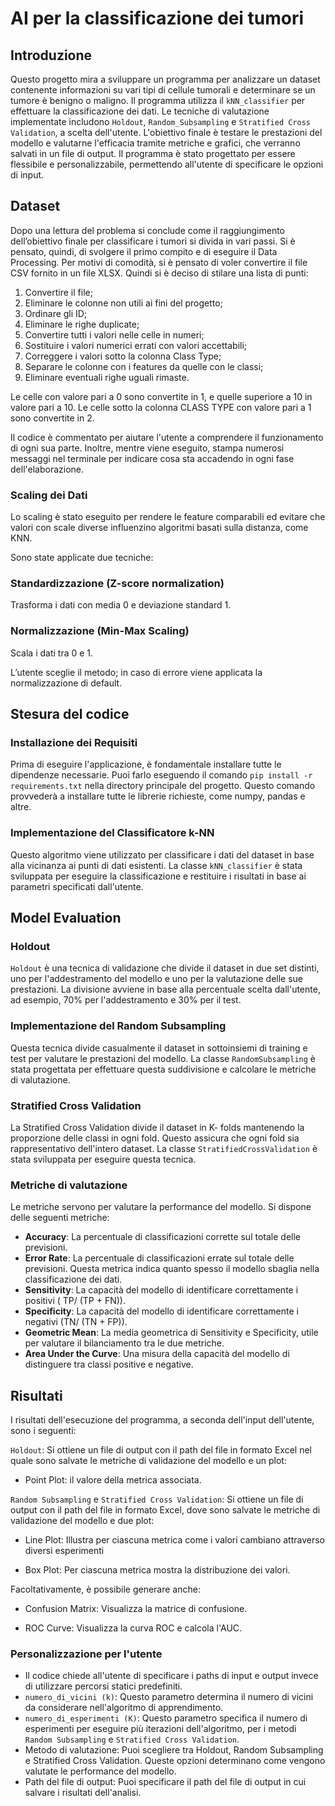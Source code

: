 # AI per la classificazione dei tumori

## Introduzione

Questo progetto mira a sviluppare un programma per analizzare un dataset contenente informazioni su vari tipi di cellule tumorali e determinare se un tumore è benigno o maligno. Il programma utilizza il `kNN_classifier` per effettuare la classificazione dei dati. Le tecniche di valutazione implementate includono `Holdout`, `Random_Subsampling` e `Stratified Cross Validation`, a scelta dell'utente. L'obiettivo finale è testare le prestazioni del modello e valutarne l'efficacia tramite metriche e grafici, che verranno salvati in un file di output. Il programma è stato progettato per essere flessibile e personalizzabile, permettendo all'utente di specificare le opzioni di input.

## Dataset
Dopo una lettura del problema si conclude come il raggiungimento dell’obiettivo finale per classificare i tumori si divida in vari passi. Si è pensato, quindi, di svolgere il primo compito e di eseguire il Data Processing. Per motivi di comodità, si è pensato di voler convertire il file CSV fornito in un file XLSX. Quindi si è deciso di stilare una lista di punti:

1)	Convertire il file;
2)	Eliminare le colonne non utili ai fini del progetto;
3)	Ordinare gli ID;
4)	Eliminare le righe duplicate;
5)	Convertire tutti i valori nelle celle in numeri;
6)	Sostituire i valori numerici errati con valori accettabili;
7)	Correggere i valori sotto la colonna Class Type;
8)	Separare le colonne con i features da quelle con le classi;
9)	Eliminare eventuali righe uguali rimaste.

Le celle con valore pari a 0 sono convertite in 1, e quelle superiore a 10 in valore pari a 10.
Le celle sotto la colonna CLASS TYPE con valore pari a 1 sono convertite in 2.

Il codice è commentato per aiutare l'utente a comprendere il funzionamento di ogni sua parte. Inoltre, mentre viene eseguito, stampa numerosi messaggi nel terminale per indicare cosa sta accadendo in ogni fase dell'elaborazione. 

### Scaling dei Dati
Lo scaling è stato eseguito per rendere le feature comparabili ed evitare che valori con scale diverse influenzino algoritmi basati sulla distanza, come KNN.

Sono state applicate due tecniche:

### Standardizzazione (Z-score normalization)
Trasforma i dati con media 0 e deviazione standard 1.

### Normalizzazione (Min-Max Scaling)
Scala i dati tra 0 e 1.

L’utente sceglie il metodo; in caso di errore viene applicata la normalizzazione di default.

## Stesura del codice

### Installazione dei Requisiti

Prima di eseguire l'applicazione, è fondamentale installare tutte le dipendenze necessarie. Puoi farlo eseguendo il comando `pip install -r requirements.txt` nella directory principale del progetto. Questo comando provvederà a installare tutte le librerie richieste, come numpy, pandas e altre.

### Implementazione del Classificatore k-NN

Questo algoritmo viene utilizzato per classificare i dati del dataset in base alla vicinanza ai punti di dati esistenti. La classe `kNN_classifier` è stata sviluppata per eseguire la classificazione e restituire i risultati in base ai parametri specificati dall'utente.


## Model Evaluation
### Holdout
`Holdout` è una tecnica di validazione che divide il dataset in due set distinti, uno per l'addestramento del modello e uno per la valutazione delle sue prestazioni. La divisione avviene in base alla percentuale scelta dall'utente, ad esempio, 70% per l'addestramento e 30% per il test.

### Implementazione del Random Subsampling

Questa tecnica divide casualmente il dataset in sottoinsiemi di training e test per valutare le prestazioni del modello. La classe `RandomSubsampling` è stata progettata per effettuare questa suddivisione e calcolare le metriche di valutazione.

### Stratified Cross Validation

La Stratified Cross Validation divide il dataset in K- folds mantenendo la proporzione delle classi in ogni fold. Questo assicura che ogni fold sia rappresentativo dell'intero dataset. La classe `StratifiedCrossValidation` è stata sviluppata per eseguire questa tecnica.

### Metriche di valutazione

Le metriche servono per valutare la performance del modello. Si dispone delle seguenti metriche:
- **Accuracy**: La percentuale di classificazioni corrette sul totale delle previsioni.
- **Error Rate**: La percentuale di classificazioni errate sul totale delle previsioni. Questa metrica indica quanto spesso il modello sbaglia nella classificazione dei dati.
- **Sensitivity**: La capacità del modello di identificare correttamente i positivi ( TP/ (TP + FN)).
- **Specificity**: La capacità del modello di identificare correttamente i negativi (TN/ (TN + FP)).
- **Geometric Mean**: La media geometrica di Sensitivity e Specificity, utile per valutare il bilanciamento tra le due metriche.
- **Area Under the Curve**: Una misura della capacità del modello di distinguere tra classi positive e negative.

## Risultati
I risultati dell'esecuzione del programma, a seconda dell'input dell'utente, sono i seguenti:


`Holdout`:
Si ottiene un file di output con il path del file in formato Excel nel quale sono salvate le metriche di validazione del modello e un plot:


- Point Plot: il valore della metrica associata.


`Random Subsampling` e `Stratified Cross Validation`:
Si ottiene un file di output con il path del file in formato Excel, dove sono salvate le metriche di validazione del modello e due plot:


- Line Plot: Illustra per ciascuna metrica come i valori cambiano attraverso diversi esperimenti


- Box Plot: Per ciascuna metrica mostra la distribuzione dei valori.


Facoltativamente, è possibile generare anche:


- Confusion Matrix: Visualizza la matrice di confusione.


- ROC Curve: Visualizza la curva ROC e calcola l'AUC.


### Personalizzazione per l'utente

- Il codice chiede all'utente di specificare i paths di input e output invece di utilizzare percorsi statici predefiniti.
- `numero_di_vicini (k)`: Questo parametro determina il numero di vicini da considerare nell'algoritmo di apprendimento.
- `numero_di_esperimenti (K)`: Questo parametro specifica il numero di esperimenti per eseguire più iterazioni dell'algoritmo, per i metodi `Random Subsampling` e `Stratified Cross Validation`.
- Metodo di valutazione: Puoi scegliere tra Holdout, Random Subsampling e Stratified Cross Validation. Queste opzioni determinano come vengono valutate le performance del modello.
- Path del file di output: Puoi specificare il path del file di output in cui salvare i risultati dell'analisi.